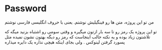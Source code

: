 # Password
من تو این پروژه، متن ها رو فینگیلیش نوشتم. یعنی با حروف انگلیسی فارسی نوشتم


تو این پروژه یک رمز رو تا سه بار ازتون میگیره و وقتی سومی رو اشتباه بزنید میگه که تلاشتون زیاد بوده
و یه نکته جالب اینجاست که رمز رو دیگه بهتون نشون نمیده
مثل پسورد گرفتن لینوکس . ولی بجای اینکه هیچی نذاره یک دایره میذاره
